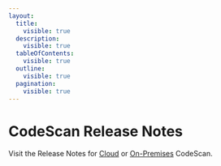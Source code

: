 ```yaml
---
layout:
  title:
    visible: true
  description:
    visible: true
  tableOfContents:
    visible: true
  outline:
    visible: true
  pagination:
    visible: true
---
```


# CodeScan Release Notes

Visit the Release Notes for [Cloud](cloud-releases/) or [On-Premises](on-premise-releases/) CodeScan.
